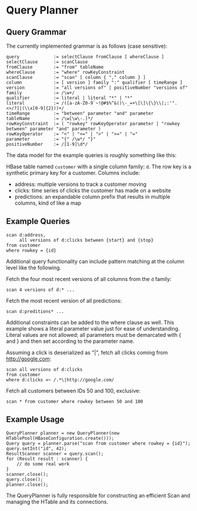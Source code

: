 # Query Planner

## Query Grammar

The currently implemented grammar is as follows (case sensitive):

    query             := selectClause fromClause [ whereClause ]
    selectClause      := scanClause
    fromClause        := "from" tableName
    whereClause       := "where" rowKeyConstraint
    scanClause        := "scan" [ column { "," column } ]
    column            := [ version ] family ":" qualifier [ timeRange ]
    version           := "all versions of" | positiveNumber "versions of"
    family            := /\w+/
    qualifier         := literal | literal "*" | "*"
    literal           := /([a-zA-Z0-9`~!@#$%^&()\-_=+\[\]\{\}\\|;:'".<>/?]|(\\x[0-9]{2}))+/
    timeRange         := "between" parameter "and" parameter
    tableName         := /\w[\w\-.]*/
    rowKeyConstraint  := ( "rowkey" rowKeyOperator parameter | "rowkey between" parameter "and" parameter )
    rowKeyOperator    := "<" | "<=" | ">" | ">=" | "="
    parameter         := "{" /\w*/ "}"
    positiveNumber    := /[1-9]\d*/


The data model for the example queries is roughly something like this:

HBase table named `customer` with a single column family: `d`.  The row key is a synthetic primary key for a customer.
Columns include:

* address: multiple versions to track a customer moving
* clicks: time series of clicks the customer has made on a website
* predictions: an expandable column prefix that results in multiple columns, kind of like a map

## Example Queries

    scan d:address,
         all versions of d:clicks between {start} and {stop}
    from customer
    where rowkey = {id}

Additional query functionality can include pattern matching at the column level like the following.

Fetch the four most recent versions of all columns from the `d` family:

    scan 4 versions of d:* ...

Fetch the most recent version of all predictions:

    scan d:preditions* ...

Additional constraints can be added to the where clause as well.  This example shows a literal parameter value just
for ease of understanding.  Literal values are not allowed; all parameters must be demarcated with { and } and then
set according to the parameter name.

Assuming a click is deserialized as "<target URL>|<referrer URL>", fetch all clicks coming from http://google.com:

    scan all versions of d:clicks
    from customer
    where d:clicks =~ /.*\|http://google.com/

Fetch all customers between IDs 50 and 100, exclusive:

    scan * from customer where rowkey between 50 and 100

## Example Usage

    QueryPlanner planner = new QueryPlanner(new HTablePool(HBaseConfiguration.create()));
    Query query = planner.parse("scan from customer where rowkey = {id}");
    query.setInt("id", 42);
    ResultScanner scanner = query.scan();
    for (Result result : scanner) {
        // do some real work
    }
    scanner.close();
    query.close();
    planner.close();

The QueryPlanner is fully responsible for constructing an efficient Scan and managing the HTable and its connections.
